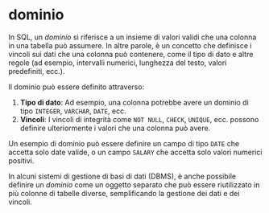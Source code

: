 # dominio

In SQL, un *dominio* si riferisce a un insieme di valori validi che una colonna in una tabella può assumere. In altre parole, è un concetto che definisce i vincoli sui dati che una colonna può contenere, come il tipo di dato e altre regole (ad esempio, intervalli numerici, lunghezza del testo, valori predefiniti, ecc.).

Il dominio può essere definito attraverso:

1. **Tipo di dato**: Ad esempio, una colonna potrebbe avere un dominio di tipo `INTEGER`, `VARCHAR`, `DATE`, ecc.
2. **Vincoli**: I vincoli di integrità come `NOT NULL`, `CHECK`, `UNIQUE`, ecc. possono definire ulteriormente i valori che una colonna può avere.

Un esempio di dominio può essere definire un campo di tipo `DATE` che accetta solo date valide, o un campo `SALARY` che accetta solo valori numerici positivi.

In alcuni sistemi di gestione di basi di dati (DBMS), è anche possibile definire un *dominio* come un oggetto separato che può essere riutilizzato in più colonne di tabelle diverse, semplificando la gestione dei dati e dei vincoli.
